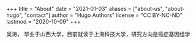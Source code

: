 +++
title = "About"
date = "2021-01-03"
aliases = ["about-us", "about-hugo", "contact"]
author = "Hugo Authors"
license = "CC BY-NC-ND"
lastmod = "2020-10-09"
+++

吴涛， 毕业于山西大学，目前就读于上海科技大学，研究方向是癌症基因组学
